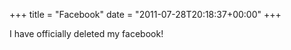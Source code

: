+++
title = "Facebook"
date = "2011-07-28T20:18:37+00:00"
+++

I have officially deleted my facebook!
			